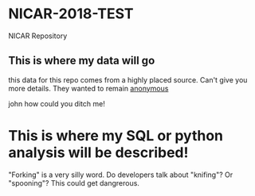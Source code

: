 # NICAR-2018-TEST
NICAR Repository 


## This is where my data will go
this data for this repo comes from a highly placed source. Can't give you more details. They wanted to remain [anonymous](http://github.com/pulaha)

john how could you ditch me! 
# This is where my SQL or python analysis will be described!

"Forking" is a very silly word. Do developers talk about "knifing"? Or "spooning"? This could get dangrerous.
